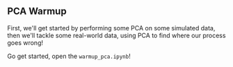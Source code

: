 ## PCA Warmup

First, we'll get started by performing some PCA on some simulated data, then we'll tackle some real-world data, using PCA to find where our process goes wrong!

Go get started, open the `warmup_pca.ipynb`!
